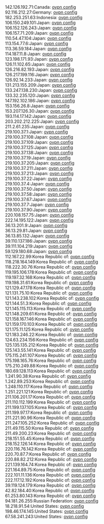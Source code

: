 142.126.192.71:Canada: [ovpn config](vpn/142_126_192_71.ovpn)  
92.116.212.27:Germany: [ovpn config](vpn/92_116_212_27.ovpn)  
182.253.251.63:Indonesia: [ovpn config](vpn/182_253_251_63.ovpn)  
106.150.249.101:Japan: [ovpn config](vpn/106_150_249_101.ovpn)  
106.152.126.243:Japan: [ovpn config](vpn/106_152_126_243.ovpn)  
106.157.71.209:Japan: [ovpn config](vpn/106_157_71_209.ovpn)  
110.54.47.104:Japan: [ovpn config](vpn/110_54_47_104.ovpn)  
113.154.77.6:Japan: [ovpn config](vpn/113_154_77_6.ovpn)  
113.36.59.184:Japan: [ovpn config](vpn/113_36_59_184.ovpn)  
114.187.11.8:Japan: [ovpn config](vpn/114_187_11_8.ovpn)  
123.198.171.93:Japan: [ovpn config](vpn/123_198_171_93.ovpn)  
126.11.102.65:Japan: [ovpn config](vpn/126_11_102_65.ovpn)  
126.216.82.193:Japan: [ovpn config](vpn/126_216_82_193.ovpn)  
126.217.199.116:Japan: [ovpn config](vpn/126_217_199_116.ovpn)  
126.92.14.233:Japan: [ovpn config](vpn/126_92_14_233.ovpn)  
131.213.155.209:Japan: [ovpn config](vpn/131_213_155_209.ovpn)  
133.247.138.230:Japan: [ovpn config](vpn/133_247_138_230.ovpn)  
133.32.235.120:Japan: [ovpn config](vpn/133_32_235_120.ovpn)  
147.192.102.186:Japan: [ovpn config](vpn/147_192_102_186.ovpn)  
153.156.26.8:Japan: [ovpn config](vpn/153_156_26_8.ovpn)  
153.207.126.30:Japan: [ovpn config](vpn/153_207_126_30.ovpn)  
193.114.17.142:Japan: [ovpn config](vpn/193_114_17_142.ovpn)  
203.202.212.225:Japan: [ovpn config](vpn/203_202_212_225.ovpn)  
211.2.61.235:Japan: [ovpn config](vpn/211_2_61_235.ovpn)  
219.100.37.1:Japan: [ovpn config](vpn/219_100_37_1.ovpn)  
219.100.37.108:Japan: [ovpn config](vpn/219_100_37_108.ovpn)  
219.100.37.109:Japan: [ovpn config](vpn/219_100_37_109.ovpn)  
219.100.37.125:Japan: [ovpn config](vpn/219_100_37_125.ovpn)  
219.100.37.138:Japan: [ovpn config](vpn/219_100_37_138.ovpn)  
219.100.37.19:Japan: [ovpn config](vpn/219_100_37_19.ovpn)  
219.100.37.205:Japan: [ovpn config](vpn/219_100_37_205.ovpn)  
219.100.37.211:Japan: [ovpn config](vpn/219_100_37_211.ovpn)  
219.100.37.213:Japan: [ovpn config](vpn/219_100_37_213.ovpn)  
219.100.37.22:Japan: [ovpn config](vpn/219_100_37_22.ovpn)  
219.100.37.4:Japan: [ovpn config](vpn/219_100_37_4.ovpn)  
219.100.37.50:Japan: [ovpn config](vpn/219_100_37_50.ovpn)  
219.100.37.58:Japan: [ovpn config](vpn/219_100_37_58.ovpn)  
219.100.37.67:Japan: [ovpn config](vpn/219_100_37_67.ovpn)  
219.100.37.7:Japan: [ovpn config](vpn/219_100_37_7.ovpn)  
219.100.37.90:Japan: [ovpn config](vpn/219_100_37_90.ovpn)  
220.108.157.75:Japan: [ovpn config](vpn/220_108_157_75.ovpn)  
222.14.195.122:Japan: [ovpn config](vpn/222_14_195_122.ovpn)  
36.13.201.9:Japan: [ovpn config](vpn/36_13_201_9.ovpn)  
36.13.29.81:Japan: [ovpn config](vpn/36_13_29_81.ovpn)  
36.13.85.132:Japan: [ovpn config](vpn/36_13_85_132.ovpn)  
39.110.137.186:Japan: [ovpn config](vpn/39_110_137_186.ovpn)  
39.111.104.219:Japan: [ovpn config](vpn/39_111_104_219.ovpn)  
59.129.180.68:Japan: [ovpn config](vpn/59_129_180_68.ovpn)  
112.167.22.99:Korea Republic of: [ovpn config](vpn/112_167_22_99.ovpn)  
118.218.164.149:Korea Republic of: [ovpn config](vpn/118_218_164_149.ovpn)  
118.222.30.76:Korea Republic of: [ovpn config](vpn/118_222_30_76.ovpn)  
119.195.106.178:Korea Republic of: [ovpn config](vpn/119_195_106_178.ovpn)  
119.197.32.168:Korea Republic of: [ovpn config](vpn/119_197_32_168.ovpn)  
119.198.31.61:Korea Republic of: [ovpn config](vpn/119_198_31_61.ovpn)  
121.129.47.178:Korea Republic of: [ovpn config](vpn/121_129_47_178.ovpn)  
121.131.75.10:Korea Republic of: [ovpn config](vpn/121_131_75_10.ovpn)  
121.143.238.102:Korea Republic of: [ovpn config](vpn/121_143_238_102.ovpn)  
121.144.51.3:Korea Republic of: [ovpn config](vpn/121_144_51_3.ovpn)  
121.145.115.113:Korea Republic of: [ovpn config](vpn/121_145_115_113.ovpn)  
121.148.209.61:Korea Republic of: [ovpn config](vpn/121_148_209_61.ovpn)  
121.158.167.146:Korea Republic of: [ovpn config](vpn/121_158_167_146.ovpn)  
121.159.170.103:Korea Republic of: [ovpn config](vpn/121_159_170_103.ovpn)  
121.175.11.125:Korea Republic of: [ovpn config](vpn/121_175_11_125.ovpn)  
121.183.246.22:Korea Republic of: [ovpn config](vpn/121_183_246_22.ovpn)  
124.63.234.156:Korea Republic of: [ovpn config](vpn/124_63_234_156.ovpn)  
125.135.135.212:Korea Republic of: [ovpn config](vpn/125_135_135_212.ovpn)  
125.143.55.141:Korea Republic of: [ovpn config](vpn/125_143_55_141.ovpn)  
175.115.241.107:Korea Republic of: [ovpn config](vpn/175_115_241_107.ovpn)  
175.198.165.76:Korea Republic of: [ovpn config](vpn/175_198_165_76.ovpn)  
175.210.249.88:Korea Republic of: [ovpn config](vpn/175_210_249_88.ovpn)  
180.69.128.113:Korea Republic of: [ovpn config](vpn/180_69_128_113.ovpn)  
1.241.90.38:Korea Republic of: [ovpn config](vpn/1_241_90_38.ovpn)  
1.242.89.253:Korea Republic of: [ovpn config](vpn/1_242_89_253.ovpn)  
1.248.110.117:Korea Republic of: [ovpn config](vpn/1_248_110_117.ovpn)  
1.251.221.121:Korea Republic of: [ovpn config](vpn/1_251_221_121.ovpn)  
211.106.201.17:Korea Republic of: [ovpn config](vpn/211_106_201_17.ovpn)  
211.110.112.199:Korea Republic of: [ovpn config](vpn/211_110_112_199.ovpn)  
211.199.137.105:Korea Republic of: [ovpn config](vpn/211_199_137_105.ovpn)  
211.199.97.17:Korea Republic of: [ovpn config](vpn/211_199_97_17.ovpn)  
211.221.90.96:Korea Republic of: [ovpn config](vpn/211_221_90_96.ovpn)  
211.247.105.252:Korea Republic of: [ovpn config](vpn/211_247_105_252.ovpn)  
211.49.115.50:Korea Republic of: [ovpn config](vpn/211_49_115_50.ovpn)  
211.49.200.23:Korea Republic of: [ovpn config](vpn/211_49_200_23.ovpn)  
218.151.55.45:Korea Republic of: [ovpn config](vpn/218_151_55_45.ovpn)  
218.152.126.14:Korea Republic of: [ovpn config](vpn/218_152_126_14.ovpn)  
220.116.76.142:Korea Republic of: [ovpn config](vpn/220_116_76_142.ovpn)  
220.70.87.7:Korea Republic of: [ovpn config](vpn/220_70_87_7.ovpn)  
220.88.82.212:Korea Republic of: [ovpn config](vpn/220_88_82_212.ovpn)  
221.139.164.74:Korea Republic of: [ovpn config](vpn/221_139_164_74.ovpn)  
221.164.89.75:Korea Republic of: [ovpn config](vpn/221_164_89_75.ovpn)  
222.101.11.136:Korea Republic of: [ovpn config](vpn/222_101_11_136.ovpn)  
222.117.12.192:Korea Republic of: [ovpn config](vpn/222_117_12_192.ovpn)  
39.119.124.179:Korea Republic of: [ovpn config](vpn/39_119_124_179.ovpn)  
42.82.184.40:Korea Republic of: [ovpn config](vpn/42_82_184_40.ovpn)  
61.253.80.143:Korea Republic of: [ovpn config](vpn/61_253_80_143.ovpn)  
94.181.26.255:Russian Federation: [ovpn config](vpn/94_181_26_255.ovpn)  
18.218.91.54:United States: [ovpn config](vpn/18_218_91_54.ovpn)  
198.46.174.145:United States: [ovpn config](vpn/198_46_174_145.ovpn)  
67.58.241.243:United States: [ovpn config](vpn/67_58_241_243.ovpn)  

